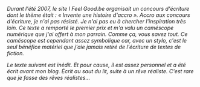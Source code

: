 *Durant l'été 2007, le site I Feel Good.be organisait un concours d'écriture dont le thème était : « Invente une histoire d'accro ». Accro aux concours d'écriture, je n'ai pas résisté. Je n'ai pas eu à chercher l'inspiration très loin. Ce texte a remporté le premier prix et m'a valu un caméscope numérique que j'ai offert à mon parrain. Comme ça, vous savez tout. Ce caméscope est cependant assez symbolique car, avec un stylo, c'est le seul bénéfice matériel que j'aie jamais retiré de l'écriture de textes de fiction.*

*Le texte suivant est inédit. Et pour cause, il est assez personnel et a été écrit avant mon blog. Écrit au saut du lit, suite à un rêve réaliste. C'est rare que je fasse des rêves réalistes…*

